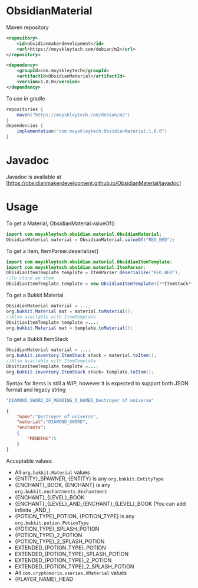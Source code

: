 # ObsidianMaterial

Maven repository
```xml
<repository>
    <id>obsidianmakerdevelopment</id>
    <url>https://moyskleytech.com/debian/m2</url>
</repository>
```
```xml
<dependency>
    <groupId>com.moyskleytech</groupId>
    <artifactId>ObsidianMaterial</artifactId>
    <version>1.0.0</version>
</dependency>
```
To use in gradle
```gradle
repositories {
    maven("https://moyskleytech.com/debian/m2")
}
dependencies {
    implementation("com.moyskleytech:ObsidianMaterial:1.0.0")
}
```
# Javadoc
Javadoc is available at [https://obsidianmakerdevelopment.github.io/ObsidianMaterial/javadoc]

# Usage
To get a Material, ObsidianMaterial.valueOf()
```java
import com.moyskleytech.obsidian.material.ObsidianMaterial;
ObsidianMaterial material = ObsidianMaterial.valueOf("RED_BED");
```
To get a Item, ItemParser.deserialize()
```java
import com.moyskleytech.obsidian.material.ObsidianItemTemplate;
import com.moyskleytech.obsidian.material.ItemParser;
ObsidianItemTemplate template = ItemParser.deserialize("RED_BED");
//To clone an item
ObsidianItemTemplate template = new ObsidianItemTemplate({**ItemStack**});
```


To get a Bukkit Material
```java
ObsidianMaterial material = ...;
org.bukkit.Material mat = material.toMaterial();
//Also available with ItemTemplate
ObsitianItemTemplate template =...;
org.bukkit.Material mat = template.toMaterial();
```
To get a Bukkit ItemStack
```java
ObsidianMaterial material = ...;
org.bukkit.inventory.ItemStack stack = material.toItem();
//Also available with ItemTemplate
ObsitianItemTemplate template =...;
org.bukkit.inventory.ItemStack stack= template.toItem();
```

Syntax for Items is still a WIP, however it is expected to support both JSON format and legacy string 
```java
"DIAMOND_SWORD_OF_MENDING_5_NAMED_Destroyer of universe"
```
```json
{
    "name":"Destroyer of universe",
    "material":"DIAMOND_SWORD",
    "enchants":
    { 
        "MENDING":5
    }
}
```

Acceptable values:
 - All `org.bukkit.Material` values
 - {ENTITY}_SPAWNER, {ENTITY} is any `org.bukkit.EntityType`
 - {ENCHANT}_BOOK, {ENCHANT} is any `org.bukkit.enchantments.Enchantment`
 - {ENCHANT}_{LEVEL}_BOOK
 - {ENCHANT}_{LEVEL}_AND\_{ENCHANT}\_{LEVEL}_BOOK (You can add infinite _AND\_)
 - {POTION_TYPE}_POTION, {POTION_TYPE} is any `org.bukkit.potion.PotionType`
 - {POTION_TYPE}_SPLASH_POTION
 - {POTION_TYPE}_2_POTION
 - {POTION_TYPE}_2_SPLASH_POTION
 - EXTENDED_{POTION_TYPE}_POTION
 - EXTENDED_{POTION_TYPE}_SPLASH_POTION
 - EXTENDED_{POTION_TYPE}_2_POTION
 - EXTENDED_{POTION_TYPE}_2_SPLASH_POTION
 - All `com.cryptomorin.xseries.XMaterial` values
 - {PLAYER_NAME}_HEAD